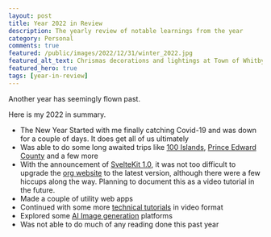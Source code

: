 ```yaml
---
layout: post
title: Year 2022 in Review
description: The yearly review of notable learnings from the year
category: Personal
comments: true
featured: /public/images/2022/12/31/winter_2022.jpg
featured_alt_text: Chrismas decorations and lightings at Town of Whitby Municipal Building
featured_hero: true
tags: [year-in-review]
---
```

Another year has seemingly flown past.

<!-- more -->

Here is my 2022 in summary.  

 * The New Year Started with me finally catching Covid-19 and was down for a couple of days. It does get all of us ultimately
 * Was able to do some long awaited trips like [100 Islands](https://www.localguidesconnect.com/t5/General-Discussion/Day-trip-to-1000-Islands-Ontario/m-p/3487887), [Prince Edward County](https://www.localguidesconnect.com/t5/General-Discussion/One-day-trip-to-Prince-Edward-County-Ontario/td-p/3440657) and a few more
 * With the announcement of [SvelteKit 1.0](https://svelte.dev/blog/announcing-sveltekit-1.0), it was not too difficult to upgrade the [org website](https://ae-app-labs.github.io/) to the latest version, although there were a few hiccups along the way. Planning to document this as a video tutorial in the future.
 * Made a couple of utility web apps
 * Continued with some more [technical tutorials](https://www.midhunhk.com/learning/2022/08/15/animated-hero-background/) in video format
 * Explored some [AI Image generation](https://www.midhunhk.com/learning/2022/12/16/exploring-ai-image-generator/) platforms
 * Was not able to do much of any reading done this past year



